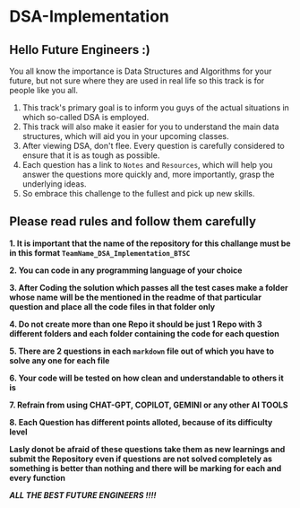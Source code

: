 # DSA-Implementation

## Hello Future Engineers :)

You all know the importance is Data Structures and Algorithms for your future, but not sure where they are used in real life so this track is for people like you all.

1. This track's primary goal is to inform you guys of the actual situations in which so-called DSA is employed.
2. This track will also make it easier for you to understand the main data structures, which will aid you in your upcoming classes.
3. After viewing DSA, don't flee. Every question is carefully considered to ensure that it is as tough as possible.
4. Each question has a link to ```Notes``` and ```Resources```, which will help you answer the questions more quickly and, more importantly, grasp the underlying ideas.
5. So embrace this challenge to the fullest and pick up new skills.


## Please read rules and follow them carefully

**1. It is important that the name of the repository for this challange must be in this format ```TeamName_DSA_Implementation_BTSC```**

**2. You can code in any programming language of your choice**

**3. After Coding the solution which passes all the test cases make a folder whose name will be the mentioned in the readme of that particular question and place all the code files in that folder only**

**4. Do not create more than one Repo it should be just 1 Repo with 3 different folders and each folder containing the code for each question**

**5. There are 2 questions in each ```markdown``` file out of which you have to solve any one for each file**

**6. Your code will be tested on how clean and understandable to others it is**

**7. Refrain from using CHAT-GPT, COPILOT, GEMINI or any other AI TOOLS** 

**8. Each Question has different points alloted, because of its difficulty level**


**Lasly donot be afraid of these questions take them as new learnings and submit the Repository even if questions are not solved completely as something is better than nothing and there will be marking for each and every function**





***ALL THE BEST FUTURE ENGINEERS !!!!***
